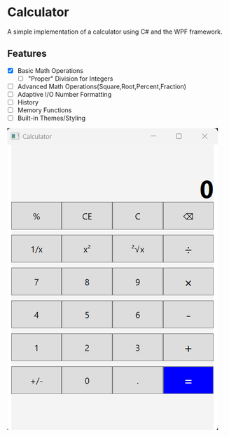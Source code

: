 # Calculator
A simple implementation of a calculator using C# and the WPF framework.
## Features
- [x] Basic Math Operations
    - [ ] "Proper" Division for Integers
- [ ] Advanced Math Operations(Square,Root,Percent,Fraction)
- [ ] Adaptive I/O Number Formatting 
- [ ] History
- [ ] Memory Functions
- [ ] Built-in Themes/Styling
<img src = "https://github.com/MatthewMing11/Calculator/blob/main/calculator.png?raw=true">
